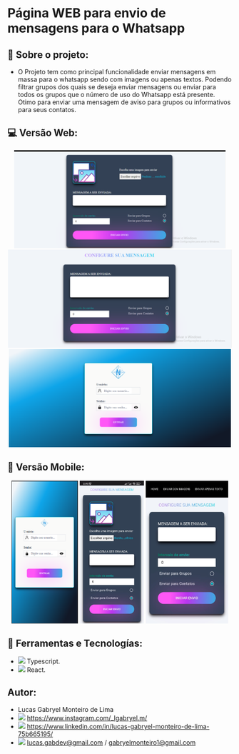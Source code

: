 # Página WEB para envio de mensagens para o Whatsapp

## 💭 Sobre o projeto:
- O Projeto tem como principal funcionalidade enviar mensagens em massa para o whatsapp sendo com imagens ou apenas textos.
 Podendo filtrar grupos dos quais se deseja enviar mensagens ou enviar para todos os grupos que o número de uso do Whatsapp está presente.
 Otimo para enviar uma mensagem de aviso para grupos ou informativos para seus contatos.
 
## 💻 Versão Web:
<div align="center">
  <img alt="GitHub language count" src=https://github.com/LucasGabryellll/Send-MassMessage-ws/blob/main/imageProjeto/sendImage.png height="220px">
  <img alt="GitHub language count" src=https://github.com/LucasGabryellll/Send-MassMessage-ws/blob/main/imageProjeto/sendMessage.png height="220px">
  <img alt="GitHub language count" src=https://github.com/LucasGabryellll/Send-MassMessage-ws/blob/main/imageProjeto/login.png height="220px">
</div>

## 📱	Versão Mobile: 
<div align="center">
 <img alt="GitHub language count" src=https://github.com/LucasGabryellll/Send-MassMessage-ws/blob/main/imageProjeto/login_mobile.png height="320px">
 <img alt="GitHub language count" src=https://github.com/LucasGabryellll/Send-MassMessage-ws/blob/main/imageProjeto/sendImage-mobile.jpeg height="320px">
 <img alt="GitHub language count" src=https://github.com/LucasGabryellll/Send-MassMessage-ws/blob/main/imageProjeto/sendMessage-mobile.jpeg height="320px">
</div>

## 🚀 Ferramentas e Tecnologías:
 - <img src="https://img.icons8.com/color/344/typescript.png" width="25px"> Typescript.
 - <img src="https://cdn-icons-png.flaticon.com/512/875/875209.png" width="25px"> React.
 
## Autor:
 - Lucas Gabryel Monteiro de Lima
 - <img src="https://cdn-icons-png.flaticon.com/512/2111/2111463.png" width="25px"/> https://www.instagram.com/_lgabryel.m/
 - <img src="https://cdn-icons-png.flaticon.com/512/888/888853.png" width="25px"/> https://www.linkedin.com/in/lucas-gabryel-monteiro-de-lima-75b665195/
 - <img src="https://cdn-icons-png.flaticon.com/512/3536/3536505.png" width="25px"/> lucas.gabdev@gmail.com / gabryelmonteiro1@gmail.com
